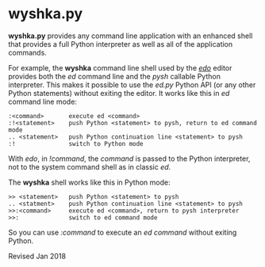 
wyshka.py
=========

**wyshka.py** provides any command line application with an enhanced
shell that provides a full Python interpreter as well as all of the 
application commands.

For example, the **wyshka** command line shell used by the
*[edo](../editors/edo.py)* editor provides both the *ed* command line
and the *pysh* callable Python interpreter.  This makes it possible to
use the *ed.py* Python API (or any other Python statements) without
exiting the editor.  It works like this in *ed* command line mode:

    :<command>       execute ed <command>
    :!<statement>    push Python <statement> to pysh, return to ed command mode
    .. <statement>   push Python continuation line <statement> to pysh
    :!               switch to Python mode

With *edo*, in *!command*, the *command* is passed to the Python
interpreter, not to the system command shell as in classic *ed*.

The **wyshka** shell works like this in Python mode:

    >> <statement>   push Python <statement> to pysh
    .. <statment>    push Python continuation line <statement> to pysh
    >>:<command>     execute ed <command>, return to pysh interpreter
    >>:              switch to ed command mode

So you can use *:command* to execute an *ed* *command* without exiting
Python.

Revised Jan 2018
